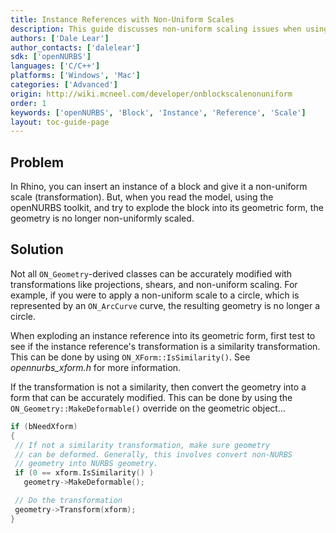 ```yaml
---
title: Instance References with Non-Uniform Scales
description: This guide discusses non-uniform scaling issues when using the openNURBS toolkit
authors: ['Dale Lear']
author_contacts: ['dalelear']
sdk: ['openNURBS']
languages: ['C/C++']
platforms: ['Windows', 'Mac']
categories: ['Advanced']
origin: http://wiki.mcneel.com/developer/onblockscalenonuniform
order: 1
keywords: ['openNURBS', 'Block', 'Instance', 'Reference', 'Scale']
layout: toc-guide-page
---
```


 
## Problem

In Rhino, you can insert an instance of a block and give it a non-uniform scale (transformation).  But, when you read the model, using the openNURBS toolkit, and try to explode the block into its geometric form, the geometry is no longer non-uniformly scaled.

## Solution

Not all `ON_Geometry`-derived classes can be accurately modified with transformations like projections, shears, and non-uniform scaling. For example, if you were to apply a non-uniform scale to a circle, which is represented by an `ON_ArcCurve` curve, the resulting geometry is no longer a circle.

When exploding an instance reference into its geometric form, first test to see if the instance reference's transformation is a similarity transformation.  This can be done by using `ON_XForm::IsSimilarity()`.  See *opennurbs_xform.h* for more information.

If the transformation is not a similarity, then convert the geometry into a form that can be accurately modified.  This can be done by using the `ON_Geometry::MakeDeformable()` override on the geometric object...

```cpp
if (bNeedXform)
{
 // If not a similarity transformation, make sure geometry
 // can be deformed. Generally, this involves convert non-NURBS
 // geometry into NURBS geometry.
 if (0 == xform.IsSimilarity() )
   geometry->MakeDeformable();

 // Do the transformation
 geometry->Transform(xform);
}
```
